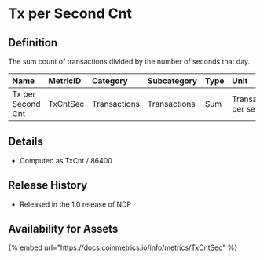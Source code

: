 # Tx per Second Cnt

## Definition

The sum count of transactions divided by the number of seconds that day.

| Name | MetricID | Category | Subcategory | Type | Unit | Interval |
| :--- | :--- | :--- | :--- | :--- | :--- | :--- |
| Tx per Second Cnt | TxCntSec | Transactions | Transactions | Sum | Transactions per second | 1 day |

## Details

* Computed as TxCnt / 86400

## Release History

* Released in the 1.0 release of NDP

## Availability for Assets

{% embed url="https://docs.coinmetrics.io/info/metrics/TxCntSec" %}

